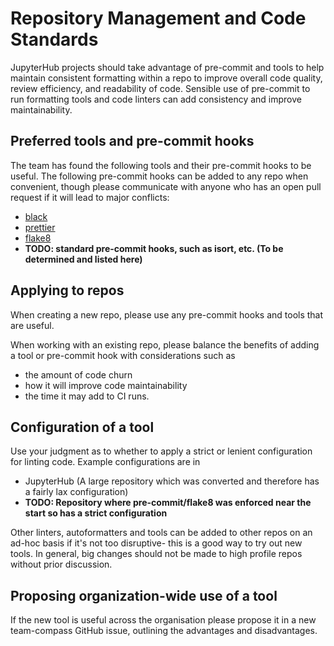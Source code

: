 # Repository Management and Code Standards

JupyterHub projects should take advantage of pre-commit and tools to help maintain consistent formatting within a repo to improve overall code quality, review efficiency, and readability of code.
Sensible use of pre-commit to run formatting tools and code linters can add consistency and improve maintainability.

## Preferred tools and pre-commit hooks

The team has found the following tools and their pre-commit hooks to be useful. The following pre-commit hooks can be added to any repo when convenient, though please communicate with anyone who has an open pull request if it will lead to major conflicts:

  - [black](https://black.readthedocs.io/)
  - [prettier](https://prettier.io/)
  - [flake8](https://flake8.pycqa.org/en/latest/)
  - **TODO: standard pre-commit hooks, such as isort, etc. (To be determined and listed here)**

## Applying to repos

When creating a new repo, please use any pre-commit hooks and tools that are useful.

When working with an existing repo, please balance the benefits of adding a tool or pre-commit hook with considerations such as
  - the amount of code churn
  - how it will improve code maintainability
  - the time it may add to CI runs.

## Configuration of a tool

Use your judgment as to whether to apply a strict or lenient configuration for linting code.
Example configurations are in
  - JupyterHub (A large repository which was converted and therefore has a fairly lax configuration)
  - **TODO: Repository where pre-commit/flake8 was enforced near the start so has a strict configuration**

Other linters, autoformatters and tools can be added to other repos on an ad-hoc basis if it's not too disruptive- this is a good way to try out new tools.
In general, big changes should not be made to high profile repos without prior discussion.

## Proposing organization-wide use of a tool

If the new tool is useful across the organisation please propose it in a new team-compass GitHub issue, outlining the advantages and disadvantages.
